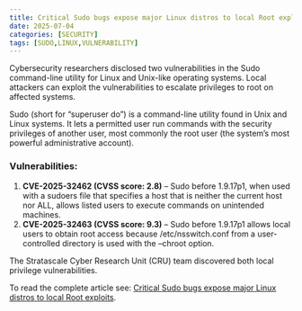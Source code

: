 ```yaml
---
title: Critical Sudo bugs expose major Linux distros to local Root exploits
date: 2025-07-04
categories: [SECURITY]
tags: [SUDO,LINUX,VULNERABILITY]
---
```


Cybersecurity researchers disclosed two vulnerabilities in the Sudo command-line utility for Linux and Unix-like operating systems. Local attackers can exploit the vulnerabilities to escalate privileges to root on affected systems.

Sudo (short for “superuser do”) is a command-line utility found in Unix and Linux systems. It lets a permitted user run commands with the security privileges of another user, most commonly the root user (the system’s most powerful administrative account).

### Vulnerabilities:
1. **CVE-2025-32462 (CVSS score: 2.8)** – Sudo before 1.9.17p1, when used with a sudoers file that specifies a host that is neither the current host nor ALL, allows listed users to execute commands on unintended machines.
2. **CVE-2025-32463 (CVSS score: 9.3)** – Sudo before 1.9.17p1 allows local users to obtain root access because /etc/nsswitch.conf from a user-controlled directory is used with the –chroot option.

The Stratascale Cyber Research Unit (CRU) team discovered both local privilege vulnerabilities.

To read the complete article see:
[Critical Sudo bugs expose major Linux distros to local Root exploits](https://securityaffairs.com/179637/security/critical-sudo-bugs-expose-major-linux-distros-to-local-root-exploits.html).